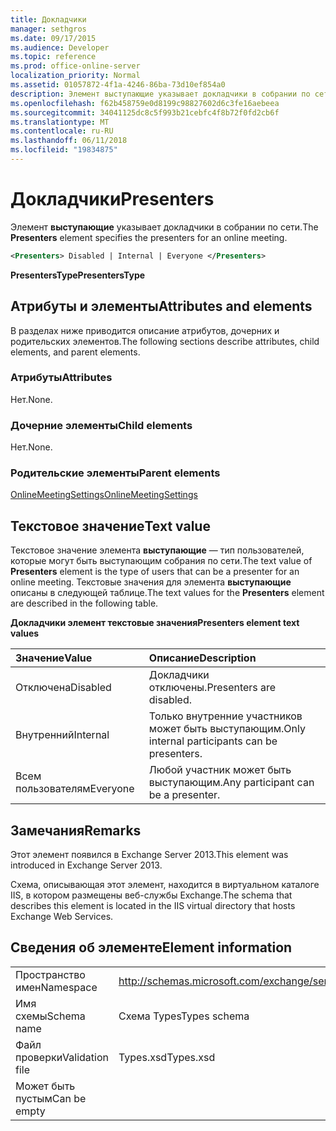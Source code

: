 ```yaml
---
title: Докладчики
manager: sethgros
ms.date: 09/17/2015
ms.audience: Developer
ms.topic: reference
ms.prod: office-online-server
localization_priority: Normal
ms.assetid: 01057872-4f1a-4246-86ba-73d10ef854a0
description: Элемент выступающие указывает докладчики в собрании по сети.
ms.openlocfilehash: f62b458759e0d8199c98827602d6c3fe16aebeea
ms.sourcegitcommit: 34041125dc8c5f993b21cebfc4f8b72f0fd2cb6f
ms.translationtype: MT
ms.contentlocale: ru-RU
ms.lasthandoff: 06/11/2018
ms.locfileid: "19834875"
---
```

# <a name="presenters"></a><span data-ttu-id="1c705-103">Докладчики</span><span class="sxs-lookup"><span data-stu-id="1c705-103">Presenters</span></span>

<span data-ttu-id="1c705-104">Элемент **выступающие** указывает докладчики в собрании по сети.</span><span class="sxs-lookup"><span data-stu-id="1c705-104">The **Presenters** element specifies the presenters for an online meeting.</span></span> 
  
```XML
<Presenters> Disabled | Internal | Everyone </Presenters>
```

 <span data-ttu-id="1c705-105">**PresentersType**</span><span class="sxs-lookup"><span data-stu-id="1c705-105">**PresentersType**</span></span>
## <a name="attributes-and-elements"></a><span data-ttu-id="1c705-106">Атрибуты и элементы</span><span class="sxs-lookup"><span data-stu-id="1c705-106">Attributes and elements</span></span>

<span data-ttu-id="1c705-107">В разделах ниже приводится описание атрибутов, дочерних и родительских элементов.</span><span class="sxs-lookup"><span data-stu-id="1c705-107">The following sections describe attributes, child elements, and parent elements.</span></span>
  
### <a name="attributes"></a><span data-ttu-id="1c705-108">Атрибуты</span><span class="sxs-lookup"><span data-stu-id="1c705-108">Attributes</span></span>

<span data-ttu-id="1c705-109">Нет.</span><span class="sxs-lookup"><span data-stu-id="1c705-109">None.</span></span>
  
### <a name="child-elements"></a><span data-ttu-id="1c705-110">Дочерние элементы</span><span class="sxs-lookup"><span data-stu-id="1c705-110">Child elements</span></span>

<span data-ttu-id="1c705-111">Нет.</span><span class="sxs-lookup"><span data-stu-id="1c705-111">None.</span></span>
  
### <a name="parent-elements"></a><span data-ttu-id="1c705-112">Родительские элементы</span><span class="sxs-lookup"><span data-stu-id="1c705-112">Parent elements</span></span>

[<span data-ttu-id="1c705-113">OnlineMeetingSettings</span><span class="sxs-lookup"><span data-stu-id="1c705-113">OnlineMeetingSettings</span></span>](onlinemeetingsettings.md)
  
## <a name="text-value"></a><span data-ttu-id="1c705-114">Текстовое значение</span><span class="sxs-lookup"><span data-stu-id="1c705-114">Text value</span></span>

<span data-ttu-id="1c705-115">Текстовое значение элемента **выступающие** — тип пользователей, которые могут быть выступающим собрания по сети.</span><span class="sxs-lookup"><span data-stu-id="1c705-115">The text value of **Presenters** element is the type of users that can be a presenter for an online meeting.</span></span> <span data-ttu-id="1c705-116">Текстовые значения для элемента **выступающие** описаны в следующей таблице.</span><span class="sxs-lookup"><span data-stu-id="1c705-116">The text values for the **Presenters** element are described in the following table.</span></span> 
  
<span data-ttu-id="1c705-117">**Докладчики элемент текстовые значения**</span><span class="sxs-lookup"><span data-stu-id="1c705-117">**Presenters element text values**</span></span>

|<span data-ttu-id="1c705-118">**Значение**</span><span class="sxs-lookup"><span data-stu-id="1c705-118">**Value**</span></span>|<span data-ttu-id="1c705-119">**Описание**</span><span class="sxs-lookup"><span data-stu-id="1c705-119">**Description**</span></span>|
|:-----|:-----|
|<span data-ttu-id="1c705-120">Отключена</span><span class="sxs-lookup"><span data-stu-id="1c705-120">Disabled</span></span>  <br/> |<span data-ttu-id="1c705-121">Докладчики отключены.</span><span class="sxs-lookup"><span data-stu-id="1c705-121">Presenters are disabled.</span></span>  <br/> |
|<span data-ttu-id="1c705-122">Внутренний</span><span class="sxs-lookup"><span data-stu-id="1c705-122">Internal</span></span>  <br/> |<span data-ttu-id="1c705-123">Только внутренние участников может быть выступающим.</span><span class="sxs-lookup"><span data-stu-id="1c705-123">Only internal participants can be presenters.</span></span>  <br/> |
|<span data-ttu-id="1c705-124">Всем пользователям</span><span class="sxs-lookup"><span data-stu-id="1c705-124">Everyone</span></span>  <br/> |<span data-ttu-id="1c705-125">Любой участник может быть выступающим.</span><span class="sxs-lookup"><span data-stu-id="1c705-125">Any participant can be a presenter.</span></span>  <br/> |
   
## <a name="remarks"></a><span data-ttu-id="1c705-126">Замечания</span><span class="sxs-lookup"><span data-stu-id="1c705-126">Remarks</span></span>

<span data-ttu-id="1c705-127">Этот элемент появился в Exchange Server 2013.</span><span class="sxs-lookup"><span data-stu-id="1c705-127">This element was introduced in Exchange Server 2013.</span></span>
  
<span data-ttu-id="1c705-128">Схема, описывающая этот элемент, находится в виртуальном каталоге IIS, в котором размещены веб-службы Exchange.</span><span class="sxs-lookup"><span data-stu-id="1c705-128">The schema that describes this element is located in the IIS virtual directory that hosts Exchange Web Services.</span></span>
  
## <a name="element-information"></a><span data-ttu-id="1c705-129">Сведения об элементе</span><span class="sxs-lookup"><span data-stu-id="1c705-129">Element information</span></span>

|||
|:-----|:-----|
|<span data-ttu-id="1c705-130">Пространство имен</span><span class="sxs-lookup"><span data-stu-id="1c705-130">Namespace</span></span>  <br/> |http://schemas.microsoft.com/exchange/services/2006/types  <br/> |
|<span data-ttu-id="1c705-131">Имя схемы</span><span class="sxs-lookup"><span data-stu-id="1c705-131">Schema name</span></span>  <br/> |<span data-ttu-id="1c705-132">Схема Types</span><span class="sxs-lookup"><span data-stu-id="1c705-132">Types schema</span></span>  <br/> |
|<span data-ttu-id="1c705-133">Файл проверки</span><span class="sxs-lookup"><span data-stu-id="1c705-133">Validation file</span></span>  <br/> |<span data-ttu-id="1c705-134">Types.xsd</span><span class="sxs-lookup"><span data-stu-id="1c705-134">Types.xsd</span></span>  <br/> |
|<span data-ttu-id="1c705-135">Может быть пустым</span><span class="sxs-lookup"><span data-stu-id="1c705-135">Can be empty</span></span>  <br/> ||
   

